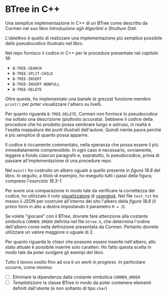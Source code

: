 # BTree in C++
Una semplice implementazione in C++ di un BTree come descritto da Cormen nel suo libro _Introduzione agli Algoritmi e Strutture Dati_.

L'obiettivo è quello di realizzare una implementazione più semplice possibile dello pseudocodice illustrato nel libro.

Nel repo fornisco il codice in C++ per le procedure presentate nel _capitolo 18_:
* `B-TREE-SEARCH`
* `B-TREE-SPLIT-CHILD`
* `B-TREE-INSERT`
* `B-TREE-INSERT-NONFULL`
* `B-TREE-DELETE`

Oltre queste, ho implementato una banale (e grezza) funzione membro `print()` per poter visualizzare l'albero su livelli.

Per quanto riguarda `B-TREE-DELETE`, Cormen non fornisce lo pseudocodice ma soltato una descrizione (piuttosto accurata).
Sebbene il codice della procedure che ho prodotto possa sembrare lungo e astruso, in realtà è l'esatta mappatura dei punti illustrati dall'autore. Quindi niente paura perché è più semplice di quanto possa apparire.

Il codice è riccamente commentato, nella speranza che possa essere il più immediatamente comprensibile.
In ogni caso è necessario, ovviamente, leggere a fondo ciascun paragrafo e, sopratutto, lo pseudocodice, prima di passare all'implementazione di una procedure repo.

Nel `main()` ho costruito un albero uguale a quello presente in _figura 18.8_ del libro. In seguito, a titolo di esempio, ho eseguito tutti i passi della figura, compreso l'_esercizio 18.3-1_.

Per avere una comparazione in modo tale da verificare la correttezza del codice, ho utilizzato il noto [visualizzatore](https://ysangkok.github.io/js-clrs-btree/btree.html) di [ysangkok](https://github.com/ysangkok/js-clrs-btree). Nel file `test.txt` ho messo il JSON per costruire all'interno del sito l'albero della _figura 18.8_ (il primo form in alto a destra impostando il parametro `M = 3`).

Se volete "giocare" con il BTree, dovrete fare attenzione alla costante simbolica `CORMEN_ORDER` definita nel file `btree.h`, che determina l'ordine dell'albero come nella definizione presentata da Cormen. Pertanto dovrete utilizzare un valore maggiore o uguale di 2.

Per quanto riguarda le chiavi che possono essere inserite nell'albero, allo stato attuale è possibile inserire solo caratteri. Ho fatto questa scelta in modo tale da poter svolgere gli esempi del libro.

Tutto il lavoro svolto fino ad ora è un _work in progress_. In particolare occorre, come minimo:
- [ ] Eliminare la dipendenza dalla costante simbolica `CORMEN_ORDER`
- [ ] _Templatizzare_ la classe BTree in modo da poter contenere elementi definiti dall'utente (e non soltanto di tipo `char`)